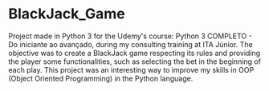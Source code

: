 # BlackJack_Game
 Project made in Python 3 for the Udemy's course: Python 3 COMPLETO - Do iniciante ao avançado, during my consulting training at ITA Júnior. The objective was to create a BlackJack game respecting its rules and providing the player some functionalities, such as selecting the bet in the beginning of each play. This project was an interesting way to improve my skills in OOP (Object Oriented Programming) in the Python language.
